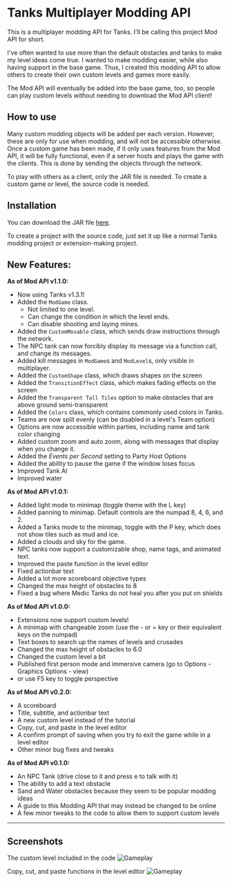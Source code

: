 # Tanks Multiplayer Modding API

This is a multiplayer modding API for Tanks. I'll be calling this project Mod API for short.

I've often wanted to use more than the default obstacles and tanks to make my level ideas come true.
I wanted to make modding easier, while also having support in the base game.
Thus, I created this modding API to allow others to create their own custom levels and games more easily.

The Mod API will eventually be added into the base game, too, so people can play custom levels without needing to download the Mod API client!

How to use
---

Many custom modding objects will be added per each version. However, these are only for use when modding, and will not be accessible otherwise.
Once a custom game has been made, if it only uses features from the Mod API, it will be fully functional, even if a server hosts and plays the game with the clients.
This is done by sending the objects through the network.

To play with others as a client, only the JAR file is needed.
To create a custom game or level, the source code is needed.

Installation
---

You can download the JAR file [here](https://onedrive.live.com/download?cid=1E1C6A69D73A57B9&resid=1E1C6A69D73A57B9%21123&authkey=ANYqlUYkDfJA3tA).

To create a project with the source code, just set it up like a normal Tanks modding project or extension-making project.

New Features:
---

**As of Mod API v1.1.0:**
- Now using Tanks v1.3.1!
- Added the `ModGame` class.
  - Not limited to one level.
  - Can change the condition in which the level ends.
  - Can disable shooting and laying mines.
- Added the `CustomMovable` class, which sends draw instructions through the network.
- The NPC tank can now forcibly display its message via a function call, and change its messages.
- Added kill messages in `ModGame`s and `ModLevel`s, only visible in multiplayer.
- Added the `CustomShape` class, which draws shapes on the screen
- Added the `TransitionEffect` class, which makes fading effects on the screen
- Added the `Transparent Tall Tiles` option to make obstacles that are above ground semi-transparent
- Added the `Colors` class, which contains commonly used colors in Tanks.
- Teams are now split evenly (can be disabled in a level's Team option)
- Options are now accessible within parties, including name and tank color changing
- Added custom zoom and auto zoom, along with messages that display when you change it.
- Added the _Events per Second_ setting to Party Host Options
- Added the ability to pause the game if the window loses focus
- Improved Tank AI
- Improved water

**As of Mod API v1.0.1:**
- Added light mode to minimap (toggle theme with the L key)
- Added panning to minimap. Default controls are the numpad 8, 4, 6, and 2.
- Added a Tanks mode to the minimap, toggle with the P key, which does not show tiles such as mud and ice.
- Added a clouds and sky for the game.
- NPC tanks now support a customizable shop, name tags, and animated text.
- Improved the paste function in the level editor
- Fixed actionbar text
- Added a lot more scoreboard objective types
- Changed the max height of obstacles to 8
- Fixed a bug where Medic Tanks do not heal you after you put on shields

**As of Mod API v1.0.0:**
- Extensions now support custom levels!
- A minimap with changeable zoom (use the - or = key or their equivalent keys on the numpad)
- Text boxes to search up the names of levels and crusades
- Changed the max height of obstacles to 6.0
- Changed the custom level a bit
- Published first person mode and immersive camera (go to Options - Graphics Options - view)
- or use F5 key to toggle perspective

**As of Mod API v0.2.0:**
- A scoreboard
- Title, subtitle, and actionbar text
- A new custom level instead of the tutorial
- Copy, cut, and paste in the level editor
- A confirm prompt of saving when you try to exit the game while in a level editor
- Other minor bug fixes and tweaks

**As of Mod API v0.1.0:**
- An NPC Tank (drive close to it and press e to talk with it)
- The ability to add a text obstacle
- Sand and Water obstacles because they seem to be popular modding ideas
- A guide to this Modding API that may instead be changed to be online
- A few minor tweaks to the code to allow them to support custom levels

---
Screenshots
---

The custom level included in the code
![Gameplay](screenshot1.PNG)

Copy, cut, and paste functions in the level editor
![Gameplay](screenshot2.PNG)

